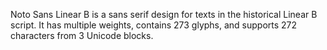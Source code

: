 Noto Sans Linear B is a sans serif design for texts in the historical Linear B script. It has multiple weights, contains 273 glyphs, and supports 272 characters from 3 Unicode blocks.